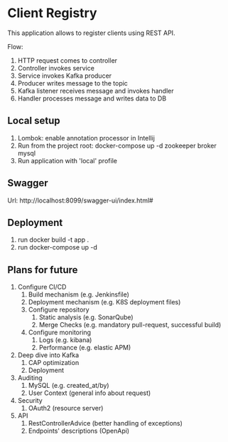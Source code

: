 # Client Registry 

This application allows to register clients using REST API.

Flow: 
1. HTTP request comes to controller
2. Controller invokes service
3. Service invokes Kafka producer
4. Producer writes message to the topic
5. Kafka listener receives message and invokes handler
6. Handler processes message and writes data to DB

## Local setup 

1. Lombok: enable annotation processor in Intellij
3. Run from the project root: docker-compose up -d zookeeper broker mysql
4. Run application with 'local' profile

## Swagger

Url: http://localhost:8099/swagger-ui/index.html#

## Deployment

1. run docker build -t app .
2. run docker-compose up -d


## Plans for future 

1. Configure CI/CD
   1. Build mechanism (e.g. Jenkinsfile)
   2. Deployment mechanism (e.g. K8S deployment files)
   3. Configure repository 
      1. Static analysis (e.g. SonarQube)
      2. Merge Checks (e.g. mandatory pull-request, successful build)
   4. Configure monitoring
      1. Logs (e.g. kibana)
      2. Performance (e.g. elastic APM)
2. Deep dive into Kafka
   1. CAP optimization
   2. Deployment
3. Auditing
   1. MySQL (e.g. created_at/by)
   2. User Context (general info about request)
4. Security
   1. OAuth2 (resource server)
5. API
   1. RestControllerAdvice (better handling of exceptions)
   2. Endpoints' descriptions (OpenApi)

